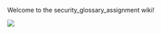 Welcome to the security_glossary_assignment wiki!

![](https://cdn.pixabay.com/photo/2016/11/07/12/08/cyber-security-1805632_1280.png)